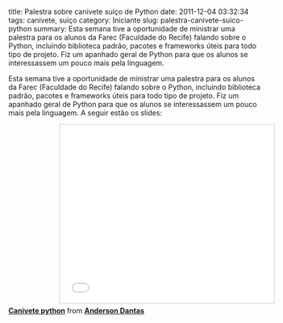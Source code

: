 title: Palestra sobre canivete suíço de Python
date: 2011-12-04 03:32:34
tags: canivete, suíço
category: Iniciante
slug: palestra-canivete-suico-python
summary: Esta semana tive a oportunidade de ministrar uma palestra para os alunos da Farec (Faculdade do Recife) falando sobre o Python, incluindo biblioteca padrão, pacotes e frameworks úteis para todo tipo de projeto. Fiz um apanhado geral de Python para que os alunos se interessassem um pouco mais pela linguagem.

Esta semana tive a oportunidade de ministrar uma palestra para os alunos da Farec (Faculdade do Recife) falando sobre o Python, incluindo biblioteca padrão, pacotes e frameworks úteis para todo tipo de projeto. Fiz um apanhado geral de Python para que os alunos se interessassem um pouco mais pela linguagem. A seguir estão os slides:

<iframe width="425" height="355" style="border: 1px solid #CCC; border-width: 1px; margin-bottom: 5px; max-width: 100%;margin-left:20%;" src="//www.slideshare.net/slideshow/embed_code/10451349" frameborder="0" marginwidth="0" marginheight="0" scrolling="no" allowfullscreen=""></iframe>
<div style="margin-bottom: 5px;"><strong> <a href="//pt.slideshare.net/berg_pe/canivete-python" title="Canivete python" target="_blank">Canivete python</a> </strong> from <strong><a href="//www.slideshare.net/berg_pe" target="_blank">Anderson Dantas</a></strong></div>

